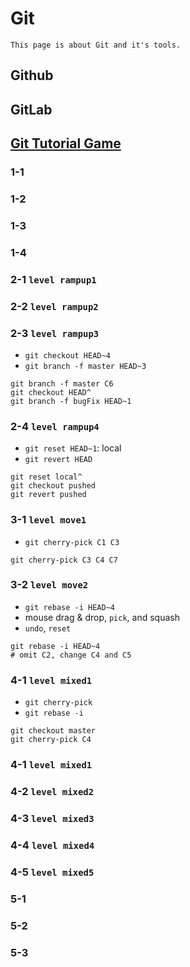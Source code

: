 # Git
```
This page is about Git and it's tools.
```
## Github

## GitLab

## [Git Tutorial Game](https://learngitbranching.js.org/)

### 1-1
### 1-2
### 1-3
### 1-4
### 2-1 `level rampup1`
### 2-2 `level rampup2`
### 2-3 `level rampup3`
- `git checkout HEAD~4`
- `git branch -f master HEAD~3`
```
git branch -f master C6
git checkout HEAD^
git branch -f bugFix HEAD~1
```

### 2-4 `level rampup4`
- `git reset HEAD~1`: local
- `git revert HEAD`
```
git reset local^
git checkout pushed
git revert pushed
```

### 3-1 `level move1`
- `git cherry-pick C1 C3`
```
git cherry-pick C3 C4 C7
```

### 3-2 `level move2`
- `git rebase -i HEAD~4`
- mouse drag & drop, `pick`, and squash
- `undo`, `reset`
```
git rebase -i HEAD~4
# omit C2, change C4 and C5
```
### 4-1 `level mixed1`
- `git cherry-pick`
- `git rebase -i`
```
git checkout master
git cherry-pick C4
```
### 4-1 `level mixed1`
### 4-2 `level mixed2`
### 4-3 `level mixed3`
### 4-4 `level mixed4`
### 4-5 `level mixed5`
### 5-1
### 5-2
### 5-3
